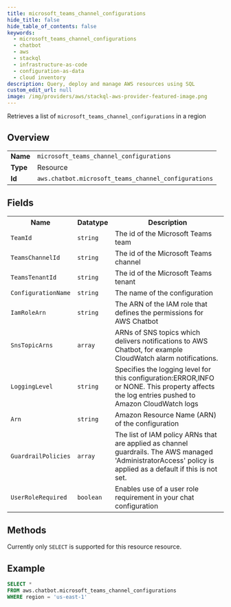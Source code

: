 ```yaml
---
title: microsoft_teams_channel_configurations
hide_title: false
hide_table_of_contents: false
keywords:
  - microsoft_teams_channel_configurations
  - chatbot
  - aws
  - stackql
  - infrastructure-as-code
  - configuration-as-data
  - cloud inventory
description: Query, deploy and manage AWS resources using SQL
custom_edit_url: null
image: /img/providers/aws/stackql-aws-provider-featured-image.png
---
```

Retrieves a list of <code>microsoft_teams_channel_configurations</code> in a region

## Overview
<table><tbody>
<tr><td><b>Name</b></td><td><code>microsoft_teams_channel_configurations</code></td></tr>
<tr><td><b>Type</b></td><td>Resource</td></tr>
<tr><td><b>Id</b></td><td><code>aws.chatbot.microsoft_teams_channel_configurations</code></td></tr>
</tbody></table>

## Fields
<table><tbody>
<tr><th>Name</th><th>Datatype</th><th>Description</th></tr>
<tr><td><code>TeamId</code></td><td><code>string</code></td><td>The id of the Microsoft Teams team</td></tr><tr><td><code>TeamsChannelId</code></td><td><code>string</code></td><td>The id of the Microsoft Teams channel</td></tr><tr><td><code>TeamsTenantId</code></td><td><code>string</code></td><td>The id of the Microsoft Teams tenant</td></tr><tr><td><code>ConfigurationName</code></td><td><code>string</code></td><td>The name of the configuration</td></tr><tr><td><code>IamRoleArn</code></td><td><code>string</code></td><td>The ARN of the IAM role that defines the permissions for AWS Chatbot</td></tr><tr><td><code>SnsTopicArns</code></td><td><code>array</code></td><td>ARNs of SNS topics which delivers notifications to AWS Chatbot, for example CloudWatch alarm notifications.</td></tr><tr><td><code>LoggingLevel</code></td><td><code>string</code></td><td>Specifies the logging level for this configuration:ERROR,INFO or NONE. This property affects the log entries pushed to Amazon CloudWatch logs</td></tr><tr><td><code>Arn</code></td><td><code>string</code></td><td>Amazon Resource Name (ARN) of the configuration</td></tr><tr><td><code>GuardrailPolicies</code></td><td><code>array</code></td><td>The list of IAM policy ARNs that are applied as channel guardrails. The AWS managed 'AdministratorAccess' policy is applied as a default if this is not set.</td></tr><tr><td><code>UserRoleRequired</code></td><td><code>boolean</code></td><td>Enables use of a user role requirement in your chat configuration</td></tr>
</tbody></table>

## Methods
Currently only <code>SELECT</code> is supported for this resource resource.

## Example
```sql
SELECT * 
FROM aws.chatbot.microsoft_teams_channel_configurations
WHERE region = 'us-east-1'
```
